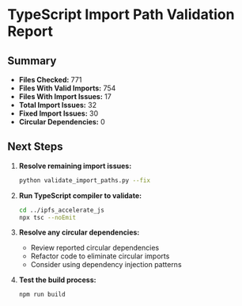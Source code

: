 # TypeScript Import Path Validation Report

## Summary

- **Files Checked:** 771
- **Files With Valid Imports:** 754
- **Files With Import Issues:** 17
- **Total Import Issues:** 32
- **Fixed Import Issues:** 30
- **Circular Dependencies:** 0

## Next Steps

1. **Resolve remaining import issues:**
   ```bash
   python validate_import_paths.py --fix
   ```

2. **Run TypeScript compiler to validate:**
   ```bash
   cd ../ipfs_accelerate_js
   npx tsc --noEmit
   ```

3. **Resolve any circular dependencies:**
   - Review reported circular dependencies
   - Refactor code to eliminate circular imports
   - Consider using dependency injection patterns

4. **Test the build process:**
   ```bash
   npm run build
   ```

